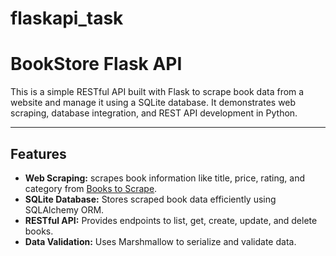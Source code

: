 # flaskapi_task
# BookStore Flask API
This is a simple RESTful API built with Flask to scrape book data from a website and manage it using a SQLite database. It demonstrates web scraping, database integration, and REST API development in Python.

---

## Features

- **Web Scraping:** scrapes book information like title, price, rating, and category from [Books to Scrape](https://books.toscrape.com).
- **SQLite Database:** Stores scraped book data efficiently using SQLAlchemy ORM.
- **RESTful API:** Provides endpoints to list, get, create, update, and delete books.
- **Data Validation:** Uses Marshmallow to serialize and validate data.

